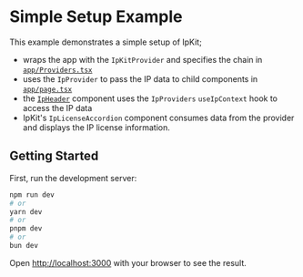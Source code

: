 # Simple Setup Example

This example demonstrates a simple setup of IpKit;
- wraps the app with the `IpKitProvider` and specifies the chain in [`app/Providers.tsx`](./app/Providers.tsx)
- uses the `IpProvider` to pass the IP data to child components in [`app/page.tsx`](./app/page.tsx)
- the [`IpHeader`](./app/IpHeader.tsx) component uses the `IpProviders` `useIpContext` hook to access the IP data
 - IpKit's `IpLicenseAccordion` component consumes data from the provider and displays the IP license information.

## Getting Started

First, run the development server:

```bash
npm run dev
# or
yarn dev
# or
pnpm dev
# or
bun dev
```

Open [http://localhost:3000](http://localhost:3000) with your browser to see the result.
